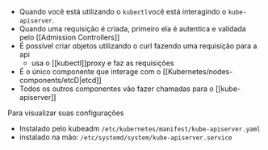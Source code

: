 - Quando você está utilizando o `kubectl`você está interagindo o `kube-apiserver`.
- Quando uma requisição é criada, primeiro ela é autentica e validada pelo [[Admission Controllers]]
- É possível criar objetos utilizando o curl fazendo uma requisição para a api
	- usa o [[kubectl]]proxy e faz as requisições
- É o único componente que interage com o [[Kubernetes/nodes-components/etcD|etcd]]
- Todos os outros componentes vão fazer chamadas para o [[kube-apiserver]]

Para visualizar suas configurações
- Instalado pelo kubeadm `/etc/kubernetes/manifest/kube-apiserver.yaml`
- instalado na mão: `/etc/systemd/system/kube-apiserver.service`